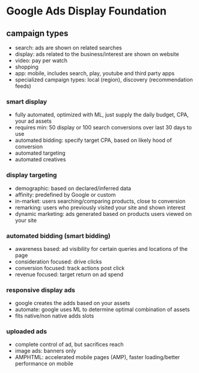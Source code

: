 # Google Ads Display Foundation

## campaign types

* search: ads are shown on related searches
* display: ads related to the business/interest are shown on website
* video: pay per watch
* shopping
* app: mobile, includes search, play, youtube and third party apps
* specialized campaign types: local (region), discovery (recommendation feeds)

### smart display

* fully automated, optimized with ML, just supply the daily budget, CPA, your ad assets
* requires min: 50 display or 100 search conversions over last 30 days to use
* automated bidding: specify target CPA, based on likely hood of conversion
* automated targeting
* automated creatives

### display targeting

* demographic: based on declared/inferred data
* affinity: predefined by Google or custom
* in-market: users searching/comparing products, close to conversion
* remarking: users who previously visited your site and shown interest
* dynamic marketing: ads generated based on products users viewed on your site

### automated bidding (smart bidding)

* awareness based: ad visibility for certain queries and locations of the page
* consideration focused: drive clicks
* conversion focused: track actions post click
* revenue focused: target return on ad spend

### responsive display ads

* google creates the adds based on your assets
* automate: google uses ML to determine optimal combination of assets
* fits native/non native adds slots

### uploaded ads

* complete control of ad, but sacrifices reach
* image ads: banners only
* AMPHTML: accelerated mobile pages (AMP), faster loading/better performance on mobile
